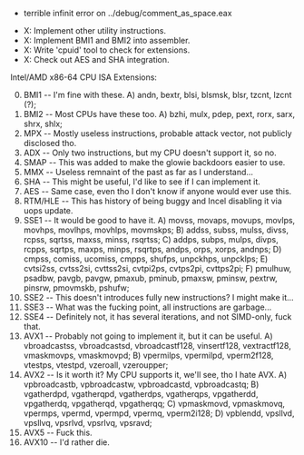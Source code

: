 + terrible infinit error on ../debug/comment\_as\_space.eax

- X: Implement other utility instructions.
- X: Implement BMI1 and BMI2 into assembler.
- X: Write 'cpuid' tool to check for extensions.
- X: Check out AES and SHA integration.

Intel/AMD x86-64 CPU ISA Extensions:

0) BMI1 -- I'm fine with these.
    A) andn, bextr, blsi, blsmsk, blsr, tzcnt, lzcnt (?);
1) BMI2 -- Most CPUs have these too.
    A) bzhi, mulx, pdep, pext, rorx, sarx, shrx, shlx;
2) MPX -- Mostly useless instructions, probable attack vector, not publicly disclosed tho.
3) ADX -- Only two instructions, but my CPU doesn't support it, so no.
4) SMAP -- This was added to make the glowie backdoors easier to use.
5) MMX -- Useless remnaint of the past as far as I understand...
6) SHA -- This might be useful, I'd like to see if I can implement it.
7) AES -- Same case, even tho I don't know if anyone would ever use this.
8) RTM/HLE -- This has history of being buggy and Incel disabling it via uops update.
9) SSE1 -- It would be good to have it.
    A) movss, movaps, movups, movlps, movhps, movlhps, movhlps, movmskps;
    B) addss, subss, mulss, divss, rcpss, sqrtss, maxss, minss, rsqrtss;
    C) addps, subps, mulps, divps, rcpps, sqrtps, maxps, minps, rsqrtps, andps, orps, xorps, andnps;
    D) cmpss, comiss, ucomiss, cmpps, shufps, unpckhps, unpcklps;
    E) cvtsi2ss, cvtss2si, cvttss2si, cvtpi2ps, cvtps2pi, cvttps2pi;
    F) pmulhuw, psadbw, pavgb, pavgw, pmaxub, pminub, pmaxsw, pminsw, pextrw, pinsrw, pmovmskb, pshufw;
10) SSE2 -- This doesn't introduces fully new instructions? I might make it...
11) SSE3 -- What was the fucking point, all instructions are garbage...
12) SSE4 -- Definitely not, it has several iterations, and not SIMD-only, fuck that.
13) AVX1 -- Probably not going to implement it, but it can be useful.
    A) vbroadcastss, vbroadcastsd, vbroadcastf128, vinsertf128, vextractf128, vmaskmovps, vmaskmovpd;
    B) vpermilps, vpermilpd, vperm2f128, vtestps, vtestpd, vzeroall, vzeroupper;
14) AVX2 -- Is it worth it? My CPU supports it, we'll see, tho I hate AVX.
    A) vpbroadcastb, vpbroadcastw, vpbroadcastd, vpbroadcastq;
    B) vgatherdpd, vgatherqpd, vgatherdps, vgatherqps, vpgatherdd, vpgatherdq, vpgatherqd, vpgatherqq;
    C) vpmaskmovd, vpmaskmovq, vpermps, vpermd, vpermpd, vpermq, vperm2i128;
    D) vpblendd, vpsllvd, vpsllvq, vpsrlvd, vpsrlvq, vpsravd;
15) AVX5 -- Fuck this.
15) AVX10 -- I'd rather die.
